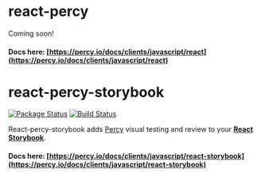 # react-percy

Coming soon!

#### Docs here: [https://percy.io/docs/clients/javascript/react](https://percy.io/docs/clients/javascript/react)


# react-percy-storybook
[![Package Status](https://img.shields.io/npm/v/@percy-io/react-percy-storybook.svg)](https://www.npmjs.com/package/@percy-io/react-percy-storybook)
[![Build Status](https://travis-ci.org/percy/react-percy.svg?branch=master)](https://travis-ci.org/percy/react-percy)

React-percy-storybook adds [Percy](https://percy.io) visual testing and review to your [**React Storybook**](https://storybooks.js.org/).

#### Docs here: [https://percy.io/docs/clients/javascript/react-storybook](https://percy.io/docs/clients/javascript/react-storybook)
